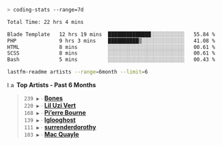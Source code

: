 ```zsh
> coding-stats --range=7d
```

<!--START_SECTION:waka-->

```txt
Total Time: 22 hrs 4 mins

Blade Template   12 hrs 19 mins  ██████████████░░░░░░░░░░░   55.84 %
PHP              9 hrs 3 mins    ██████████▒░░░░░░░░░░░░░░   41.08 %
HTML             8 mins          ░░░░░░░░░░░░░░░░░░░░░░░░░   00.61 %
SCSS             8 mins          ░░░░░░░░░░░░░░░░░░░░░░░░░   00.61 %
Bash             5 mins          ░░░░░░░░░░░░░░░░░░░░░░░░░   00.43 %
```

<!--END_SECTION:waka-->

```zsh
lastfm-readme artists --range=6month --limit=6
```

<!--START_LASTFM_ARTISTS:{"period": "6month", "rows": 6}-->
<a href="https://last.fm" target="_blank"><img src="https://user-images.githubusercontent.com/17434202/215290617-e793598d-d7c9-428f-9975-156db1ba89cc.svg" alt="Last.fm Logo" width="18" height="13"/></a> **Top Artists - Past 6 Months**

> `239 ▶️` ∙ **[Bones](https://www.last.fm/music/Bones)**<br/>
> `220 ▶️` ∙ **[Lil Uzi Vert](https://www.last.fm/music/Lil+Uzi+Vert)**<br/>
> `168 ▶️` ∙ **[Pi’erre Bourne](https://www.last.fm/music/Pi%E2%80%99erre+Bourne)**<br/>
> `139 ▶️` ∙ **[Iglooghost](https://www.last.fm/music/Iglooghost)**<br/>
> `111 ▶️` ∙ **[surrenderdorothy](https://www.last.fm/music/surrenderdorothy)**<br/>
> `103 ▶️` ∙ **[Mac Quayle](https://www.last.fm/music/Mac+Quayle)**<br/>
<!--END_LASTFM_ARTISTS-->
